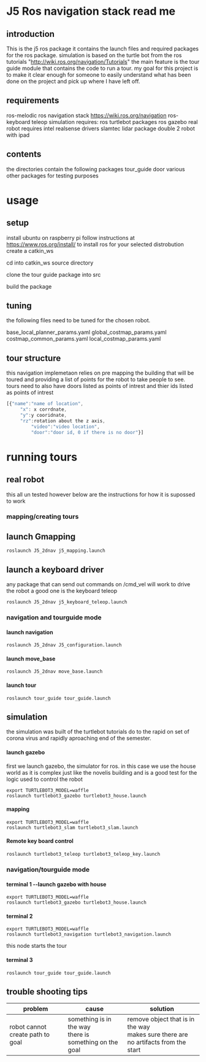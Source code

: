 # J5 Ros navigation stack read me
## introduction
This is the j5 ros package it contains the launch files and required packages for the ros package. simulation is based on the turtle bot from the ros tutorials "http://wiki.ros.org/navigation/Tutorials"
the main feature is the tour guide module that contains the code to run a tour. my goal for this project is to make it clear enough for someone to easily understand what has been done on the project and pick up where I have left off.
## requirements
ros-melodic 
ros navigation stack https://wiki.ros.org/navigation
ros-keyboard teleop
simulation requires:
ros turtlebot packages
ros gazebo
real robot requires
intel realsense drivers
slamtec lidar package
double 2 robot with ipad
## contents
the directories contain the following packages
tour_guide
door
various other packages for testing purposes 
# usage
## setup
install ubuntu on raspberry pi
follow instructions at https://www.ros.org/install/ to install ros for your selected distrobution
create a catkin_ws 

cd into catkin_ws source directory

clone the tour guide package into src

build the package
## tuning
the following files need to be tuned for the chosen robot.

base_local_planner_params.yaml
global_costmap_params.yaml
costmap_common_params.yaml
local_costmap_params.yaml
## tour structure
this navigation implemetaon relies on pre mapping the building that will be toured and providing a list of points for the robot to take people to see. tours need to also have doors  listed as points of intrest and thier ids listed as points of intrest 

```javascript
[{"name":"name of location",
	 "x": x corrdnate,
	 "y":y cooridnate,
	 "rz":rotation about the z axis,
         "video":"video location",
         "door":"door id, 0 if there is no door"}]
```
# running tours
## real robot
this all un tested however below are the instructions for how it is supossed to work
### mapping/creating tours
## launch Gmapping
```
roslaunch J5_2dnav j5_mapping.launch
```
## launch a keyboard driver
any package that can send out commands on /cmd_vel will work to drive the robot a good one is the keyboard teleop
```
roslaunch J5_2dnav j5_keyboard_teleop.launch
```
### navigation and tourguide mode
#### launch navigation
```
roslaunch J5_2dnav J5_configuration.launch
```
#### launch move_base
```
roslaunch J5_2dnav move_base.launch
```
#### launch tour

```
roslaunch tour_guide tour_guide.launch
```
## simulation
the simulation was built of the turtlebot tutorials do to the rapid on set of corona virus and rapidly aproaching end of the semester.
#### launch gazebo
first we launch gazebo, the simulator for ros. in this case we use the house world as it is complex just like the novelis building and is a good test for the logic used to control the robot
```
export TURTLEBOT3_MODEL=waffle
roslaunch turtlebot3_gazebo turtlebot3_house.launch
```
#### mapping
```
export TURTLEBOT3_MODEL=waffle
roslaunch turtlebot3_slam turtlebot3_slam.launch
```
#### Remote key board control
```
roslaunch turtlebot3_teleop turtlebot3_teleop_key.launch
```
### navigation/tourguide mode
#### terminal 1 --launch gazebo with house 
```
export TURTLEBOT3_MODEL=waffle
roslaunch turtlebot3_gazebo turtlebot3_house.launch
```
#### terminal 2
```
export TURTLEBOT3_MODEL=waffle
roslaunch turtlebot3_navigation turtlebot3_navigation.launch
```
this node starts the tour 
#### terminal 3
```
roslaunch tour_guide tour_guide.launch
```
## trouble shooting tips
| problem                          	| cause                                                     	| solution                                                                             	|
|----------------------------------	|-----------------------------------------------------------	|--------------------------------------------------------------------------------------	|
| robot cannot create path to goal 	| something is in the way<br>there is something on the goal 	| remove object that is in the way<br>makes sure there are no artifacts from the start 	|
